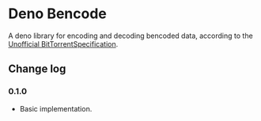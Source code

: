 # Deno Bencode

A deno library for encoding and decoding bencoded data, according to the [Unofficial BitTorrentSpecification](https://wiki.theory.org/BitTorrentSpecification).

## Change log

### 0.1.0

- Basic implementation.